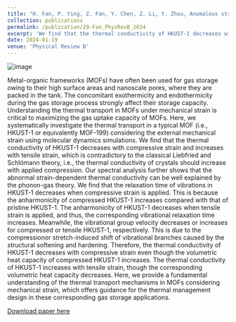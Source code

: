 ```yaml
---
title: "H. Fan, P. Ying, Z. Fan, Y. Chen, Z. Li, Y. Zhou, Anomalous strain-dependent thermal conductivity in the metal-organic framework HKUST-1. Physical Review B 109, 045424 (2024)."
collection: publications
permalink: /publication/29-Fan_PhysRevB_2024
excerpt: 'We find that the thermal conductivity of HKUST-1 decreases with compressive strain and increases with tensile strain, which is contradictory to the classical Liebfried and Schlömann theory, i.e., the thermal conductivity of crystals should increase with applied compression.'
date: 2024-01-19
venue: 'Physical Review B'
---
```

![image](https://github.com/hityingph/hityingph.github.io/assets/54773018/346a702e-06e1-46cd-b0e7-6ef1148436fa)

Metal-organic frameworks (MOFs) have often been used for gas storage owing to their high surface areas and nanoscale pores, where they are packed in the tank. The concomitant exothermicity and endothermicity during the gas storage process strongly affect their storage capacity. Understanding the thermal transport in MOFs under mechanical strain is critical to maximizing the gas uptake capacity of MOFs. Here, we systematically investigate the thermal transport in a typical MOF (i.e., HKUST-1 or equivalently MOF-199) considering the external mechanical strain using molecular dynamics simulations. We find that the thermal conductivity of HKUST-1 decreases with compressive strain and increases with tensile strain, which is contradictory to the classical Liebfried and Schlömann theory, i.e., the thermal conductivity of crystals should increase with applied compression. Our spectral analysis further shows that the abnormal strain-dependent thermal conductivity can be well explained by the phonon-gas theory. We find that the relaxation time of vibrations in HKUST-1 decreases when compressive strain is applied. This is because the anharmonicity of compressed HKUST-1 increases compared with that of pristine HKUST-1. The anharmonicity of HKUST-1 decreases when tensile strain is applied, and thus, the corresponding vibrational relaxation time increases. Meanwhile, the vibrational group velocity decreases or increases for compressed or tensile HKUST-1, respectively. This is due to the compressionor stretch-induced shift of vibrational branches caused by the structural softening and hardening. Therefore, the thermal conductivity of HKUST-1 decreases with compressive strain even though the volumetric heat capacity of compressed HKUST-1 increases. The thermal conductivity of HKUST-1 increases with tensile strain, though the corresponding volumetric heat capacity decreases. Here, we provide a fundamental understanding of the thermal transport mechanisms in MOFs considering mechanical strain, which offers guidance for the thermal management design in these corresponding gas storage applications.

[Download paper here](http://hityingph.github.io/files/29-Fan_PhysRevB_2024.pdf)

